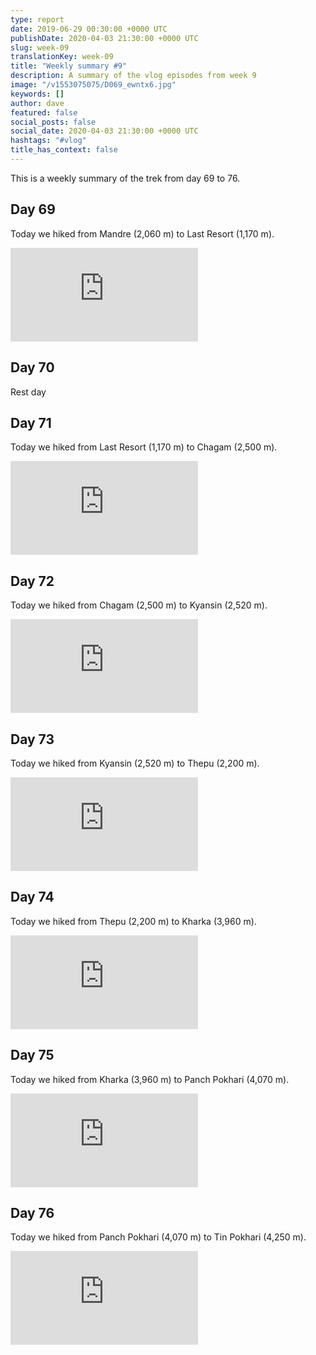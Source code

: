 ```yaml
---
type: report
date: 2019-06-29 00:30:00 +0000 UTC
publishDate: 2020-04-03 21:30:00 +0000 UTC
slug: week-09
translationKey: week-09
title: "Weekly summary #9"
description: A summary of the vlog episodes from week 9
image: "/v1553075075/D069_ewntx6.jpg"
keywords: []
author: dave
featured: false
social_posts: false
social_date: 2020-04-03 21:30:00 +0000 UTC
hashtags: "#vlog"
title_has_context: false
---
```


This is a weekly summary of the trek from day 69 to 76.


## Day 69


Today we hiked from Mandre (2,060 m) to Last Resort (1,170 m).

<iframe src="https://www.youtube.com/embed/wPGE4zxE8Xg" frameborder="0" allow="accelerometer; autoplay; encrypted-media; gyroscope; picture-in-picture" allowfullscreen></iframe>


## Day 70



Rest day



## Day 71


Today we hiked from Last Resort (1,170 m) to Chagam (2,500 m).

<iframe src="https://www.youtube.com/embed/MBkcMHw8VJc" frameborder="0" allow="accelerometer; autoplay; encrypted-media; gyroscope; picture-in-picture" allowfullscreen></iframe>


## Day 72


Today we hiked from Chagam (2,500 m) to Kyansin (2,520 m).

<iframe src="https://www.youtube.com/embed/D84mLB_ERto" frameborder="0" allow="accelerometer; autoplay; encrypted-media; gyroscope; picture-in-picture" allowfullscreen></iframe>


## Day 73


Today we hiked from Kyansin (2,520 m) to Thepu (2,200 m).

<iframe src="https://www.youtube.com/embed/mMQMxfOvt48" frameborder="0" allow="accelerometer; autoplay; encrypted-media; gyroscope; picture-in-picture" allowfullscreen></iframe>


## Day 74


Today we hiked from Thepu (2,200 m) to Kharka (3,960 m).

<iframe src="https://www.youtube.com/embed/VAsscbx72ag" frameborder="0" allow="accelerometer; autoplay; encrypted-media; gyroscope; picture-in-picture" allowfullscreen></iframe>


## Day 75


Today we hiked from Kharka (3,960 m) to Panch Pokhari (4,070 m).

<iframe src="https://www.youtube.com/embed/va6SuOZAuaM" frameborder="0" allow="accelerometer; autoplay; encrypted-media; gyroscope; picture-in-picture" allowfullscreen></iframe>


## Day 76


Today we hiked from Panch Pokhari (4,070 m) to Tin Pokhari (4,250 m).

<iframe src="https://www.youtube.com/embed/b5DU_jJHkrY" frameborder="0" allow="accelerometer; autoplay; encrypted-media; gyroscope; picture-in-picture" allowfullscreen></iframe>


